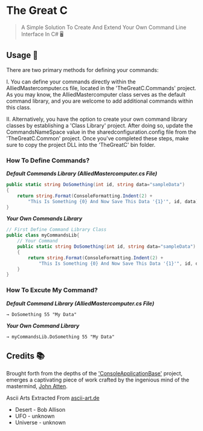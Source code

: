 # The Great C
>  A Simple Solution To Create And Extend Your Own Command Line Interface In C#  🖥️

## Usage 🔮

There are two primary methods for defining your commands:

I. You can define your commands directly within the AlliedMastercomputer.cs file, located in the 'TheGreatC.Commands' project. As you may know, the AlliedMastercomputer class serves as the default command library, and you are welcome to add additional commands within this class.

II. Alternatively, you have the option to create your own command library classes by establishing a 'Class Library' project. After doing so, update the CommandsNameSpace value in the sharedconfiguration.config file from the 'TheGreatC.Common' project. Once you've completed these steps, make sure to copy the project DLL into the 'TheGreatC' bin folder.

### How To Define Commands?

***Default Commands Library (AlliedMastercomputer.cs File)***
</br>

```csharp
public static string DoSomething(int id, string data="sampleData")
{
    return string.Format(ConsoleFormatting.Indent(2) + 
        "This Is Something {0} And Now Save This Data '{1}'", id, data);
}
```

***Your Own Commands Library***
</br>

```csharp
// First Define Command Library Class
public class myCommandsLib{
    // Your Command
    public static string DoSomething(int id, string data="sampleData")
    {
        return string.Format(ConsoleFormatting.Indent(2) + 
            "This Is Something {0} And Now Save This Data '{1}'", id, data);
    }
}
```

### How To Excute My Command?

***Default Command Library (AlliedMastercomputer.cs File)***
```
→ DoSomething 55 "My Data"
```
***Your Own Command Library***
```
→ myCommandsLib.DoSomething 55 "My Data"
```

## Credits 📚
Brought forth from the depths of the ['ConsoleApplicationBase'](https://github.com/TypecastException/ConsoleApplicationBase) project, emerges a captivating piece of work crafted by the ingenious mind of the mastermind, [John Atten](https://github.com/TypecastException/).
</br>

Ascii Arts Extracted From [ascii-art.de](http://www.ascii-art.de/)
* Desert - Bob Allison
* UFO - unknown
* Universe - unknown
